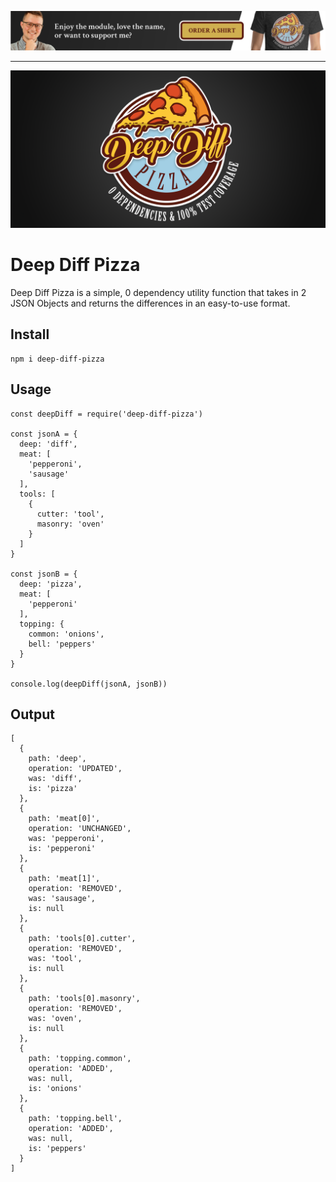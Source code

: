 [![Deep Diff Pizza Shirt Banner](https://github.com/heyshadowsmith/deep-diff-pizza/blob/main/deep-diff-pizza-shirt-banner.png "Deep Diff Pizza Shirt Banner")](https://heyshadowsmith.gumroad.com/l/deep-diff-pizza-shirt)

---

![Deep Diff Pizza](https://github.com/heyshadowsmith/deep-diff-pizza/blob/main/deep-diff-pizza.png "Deep Diff Pizza")

# Deep Diff Pizza

Deep Diff Pizza is a simple, 0 dependency utility function that takes in 2 JSON Objects and returns the differences in an easy-to-use format.

## Install

```
npm i deep-diff-pizza
```

## Usage

```
const deepDiff = require('deep-diff-pizza')

const jsonA = {
  deep: 'diff',
  meat: [
    'pepperoni',
    'sausage'
  ],
  tools: [
    {
      cutter: 'tool',
      masonry: 'oven'
    }
  ]
}

const jsonB = {
  deep: 'pizza',
  meat: [
    'pepperoni'
  ],
  topping: {
    common: 'onions',
    bell: 'peppers'
  }
}

console.log(deepDiff(jsonA, jsonB))
```

## Output

```
[
  {
    path: 'deep',
    operation: 'UPDATED',
    was: 'diff',
    is: 'pizza'
  },
  {
    path: 'meat[0]',
    operation: 'UNCHANGED',
    was: 'pepperoni',
    is: 'pepperoni'
  },
  {
    path: 'meat[1]',
    operation: 'REMOVED',
    was: 'sausage',
    is: null
  },
  {
    path: 'tools[0].cutter',
    operation: 'REMOVED',
    was: 'tool',
    is: null
  },
  {
    path: 'tools[0].masonry',
    operation: 'REMOVED',
    was: 'oven',
    is: null
  },
  {
    path: 'topping.common',
    operation: 'ADDED',
    was: null,
    is: 'onions'
  },
  {
    path: 'topping.bell',
    operation: 'ADDED',
    was: null,
    is: 'peppers'
  }
]
```
